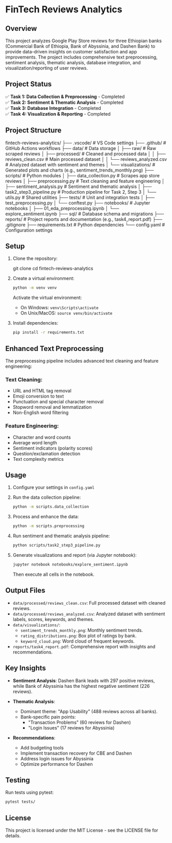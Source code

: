 # FinTech Reviews Analytics

## Overview

This project analyzes Google Play Store reviews for three Ethiopian banks (Commercial Bank of Ethiopia, Bank of Abyssinia, and Dashen Bank) to provide data-driven insights on customer satisfaction and app improvements. The project includes comprehensive text preprocessing, sentiment analysis, thematic analysis, database integration, and visualization/reporting of user reviews.

## Project Status

✅ **Task 1: Data Collection & Preprocessing** - Completed  
✅ **Task 2: Sentiment & Thematic Analysis** - Completed  
✅ **Task 3: Database Integration** - Completed  
✅ **Task 4: Visualization & Reporting** - Completed  

## Project Structure
fintech-reviews-analytics/
├── .vscode/                   # VS Code settings
├── .github/                  # GitHub Actions workflows
├── data/                     # Data storage
│   ├── raw/                 # Raw scraped reviews
│   ├── processed/           # Cleaned and processed data
│   │   ├── reviews_clean.csv  # Main processed dataset
│   │   └── reviews_analyzed.csv # Analyzed dataset with sentiment and themes
│   └── visualizations/      # Generated plots and charts (e.g., sentiment_trends_monthly.png)
├── scripts/                 # Python modules
│   ├── data_collection.py   # Scrapes app store reviews
│   ├── preprocessing.py     # Text cleaning and feature engineering
│   ├── sentiment_analysis.py # Sentiment and thematic analysis
│   ├── task2_step3_pipeline.py # Production pipeline for Task 2, Step 3
│   └── utils.py             # Shared utilities
├── tests/                   # Unit and integration tests
│   ├── test_preprocessing.py
│   └── conftest.py
├── notebooks/               # Jupyter notebooks
│   ├── 01_eda_preprocessing.ipynb
│   └── explore_sentiment.ipynb
├── sql/                     # Database schema and migrations
├── reports/                 # Project reports and documentation (e.g., task4_report.pdf)
├── .gitignore
├── requirements.txt         # Python dependencies
└── config.yaml              # Configuration settings

## Setup

1. Clone the repository:
  
   git clone <repository-url>
   cd fintech-reviews-analytics
2. Create a virtual environment:
   ```bash
   python -m venv venv
   ```
   Activate the virtual environment:
   - On Windows: `venv\Scripts\activate`
   - On Unix/MacOS: `source venv/bin/activate`

3. Install dependencies:
   ```bash
   pip install -r requirements.txt
   ```

## Enhanced Text Preprocessing

The preprocessing pipeline includes advanced text cleaning and feature engineering:

### Text Cleaning:
- URL and HTML tag removal
- Emoji conversion to text
- Punctuation and special character removal
- Stopword removal and lemmatization
- Non-English word filtering

### Feature Engineering:
- Character and word counts
- Average word length
- Sentiment indicators (polarity scores)
- Question/exclamation detection
- Text complexity metrics

## Usage

1. Configure your settings in `config.yaml`

2. Run the data collection pipeline:
   ```bash
   python -m scripts.data_collection
   ```

3. Process and enhance the data:
   ```bash
   python -m scripts.preprocessing
   ```

4. Run sentiment and thematic analysis pipeline:
   ```bash
   python scripts/task2_step3_pipeline.py
   ```

5. Generate visualizations and report (via Jupyter notebook):
   ```bash
   jupyter notebook notebooks/explore_sentiment.ipynb
   ```
   Then execute all cells in the notebook.

## Output Files

- `data/processed/reviews_clean.csv`: Full processed dataset with cleaned reviews.
- `data/processed/reviews_analyzed.csv`: Analyzed dataset with sentiment labels, scores, keywords, and themes.
- `data/visualizations/`:
  - `sentiment_trends_monthly.png`: Monthly sentiment trends.
  - `rating_distributions.png`: Box plot of ratings by bank.
  - `keyword_cloud.png`: Word cloud of frequent keywords.
- `reports/task4_report.pdf`: Comprehensive report with insights and recommendations.

## Key Insights

- **Sentiment Analysis**: Dashen Bank leads with 297 positive reviews, while Bank of Abyssinia has the highest negative sentiment (226 reviews).

- **Thematic Analysis**:
  - Dominant theme: "App Usability" (488 reviews across all banks).
  - Bank-specific pain points: 
    - "Transaction Problems" (60 reviews for Dashen)
    - "Login Issues" (17 reviews for Abyssinia)

- **Recommendations**:
  - Add budgeting tools
  - Implement transaction recovery for CBE and Dashen
  - Address login issues for Abyssinia
  - Optimize performance for Dashen

## Testing

Run tests using pytest:

```bash
pytest tests/
```

## License

This project is licensed under the MIT License - see the LICENSE file for details.